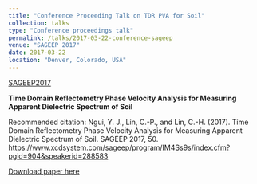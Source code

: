 ```yaml
---
title: "Conference Proceeding Talk on TDR PVA for Soil"
collection: talks
type: "Conference proceedings talk"
permalink: /talks/2017-03-22-conference-sageep
venue: "SAGEEP 2017"
date: 2017-03-22
location: "Denver, Colorado, USA"
---
```


[SAGEEP2017]("/../20170322-sageep.jpg")

**Time Domain Reflectometry Phase Velocity Analysis for Measuring Apparent Dielectric Spectrum of Soil**

Recommended citation: Ngui, Y. J., Lin, C.-P., and Lin, C.-H. (2017). Time Domain Reflectometry Phase Velocity Analysis for Measuring Apparent Dielectric Spectrum of Soil. SAGEEP 2017, 50. https://www.xcdsystem.com/sageep/program/IM4Ss9s/index.cfm?pgid=904&speakerid=288583

<a href='https://flyercarol.github.io/files/talks_conference/Ngui et al. - 2017 - Time Domain Reflectometry Phase Velocity Analysis .pdf'>Download paper here</a>
